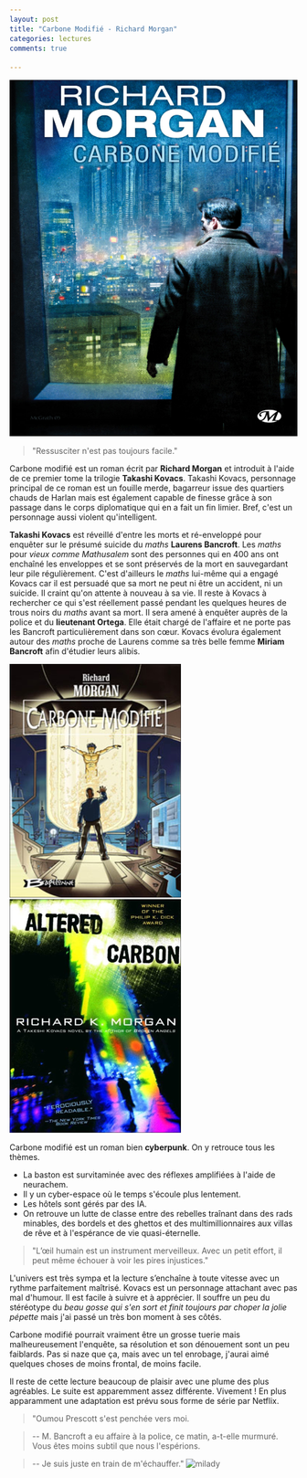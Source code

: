 ```yaml
---
layout: post
title: "Carbone Modifié - Richard Morgan"
categories: lectures
comments: true

---
```


![milady](https://github.com/homeostasie/bouquins/raw/master/_pics/lv/morgan_richard/cm-1.png)

> "Ressusciter n'est pas toujours facile."

Carbone modifié est un roman écrit par **Richard Morgan** et introduit à l'aide de ce premier tome la trilogie **Takashi Kovacs**. Takashi Kovacs, personnage principal de ce roman est un fouille merde, bagarreur issue des quartiers chauds de Harlan mais est également capable de finesse grâce à son passage dans le corps diplomatique qui en a fait un fin limier. Bref, c'est un personnage aussi violent qu'intelligent. 

**Takashi Kovacs** est réveillé d'entre les morts et ré-enveloppé pour enquêter sur le présumé suicide du *maths* **Laurens Bancroft**. Les *maths* pour *vieux comme Mathusalem* sont des personnes qui en 400 ans ont enchaîné les enveloppes et se sont préservés de la mort en sauvegardant leur pile régulièrement. C'est d'ailleurs le *maths* lui-même qui a engagé Kovacs car il est persuadé que sa mort ne peut ni être un accident, ni un suicide. Il craint qu'on attente à nouveau à sa vie. Il reste à Kovacs à rechercher ce qui s'est réellement passé pendant les quelques heures de trous noirs du *maths* avant sa mort. Il sera amené à enquêter auprès de la police et du **lieutenant Ortega**. Elle était chargé de l'affaire et ne porte pas les Bancroft particulièrement dans son cœur. Kovacs évolura également autour des *maths* proche de Laurens comme sa très belle femme **Miriam Bancroft** afin d'étudier leurs alibis.

![milady](https://github.com/homeostasie/bouquins/raw/master/_pics/lv/morgan_richard/cm-2.png) ![milady](https://github.com/homeostasie/bouquins/raw/master/_pics/lv/morgan_richard/cm-3.png)

Carbone modifié est un roman bien **cyberpunk**. On y retrouce tous les thèmes.

* La baston est survitaminée avec des réflexes amplifiées à l'aide de neurachem.
* Il y un cyber-espace où le temps s'écoule plus lentement.
* Les hôtels sont gérés par des IA.
* On retrouve un lutte de classe entre des rebelles traînant dans des rads minables, des bordels et des ghettos et des multimillionnaires aux villas de rêve et à l'espérance de vie quasi-éternelle.

> "L’œil humain est un instrument merveilleux. Avec un petit effort, il peut même échouer à voir les pires injustices." 

L'univers est très sympa et la lecture s’enchaîne à toute vitesse avec un rythme parfaitement maîtrisé. Kovacs est un personnage attachant avec pas mal d'humour. Il est facile à suivre et à apprécier. Il souffre un peu du stéréotype du *beau gosse qui s'en sort et finit toujours par choper la jolie pépette* mais j'ai passé un très bon moment à ses côtés.

Carbone modifié pourrait vraiment être un grosse tuerie mais malheureusement l'enquête, sa résolution et son dénouement sont un peu faiblards. Pas si naze que ça, mais avec un tel enrobage, j'aurai aimé quelques choses de moins frontal, de moins facile.

Il reste de cette lecture beaucoup de plaisir avec une plume des plus agréables. Le suite est apparemment assez différente. Vivement ! En plus apparamment une adaptation est prévu sous forme de série par Netflix.

> "Oumou Prescott s'est penchée vers moi.

> -- M. Bancroft a eu affaire à la police, ce matin, a-t-elle murmuré. Vous êtes moins subtil que nous l'espérions.

> -- Je suis juste en train de m'échauffer."
![milady](/https://github.com/homeostasie/bouquins/raw/master/_pics/lv/morgan_richard/cm-4.png)
